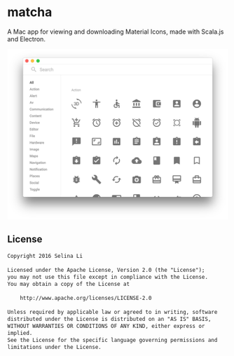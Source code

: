 # matcha
A Mac app for viewing and downloading Material Icons, made with Scala.js and Electron.

<img src="https://raw.githubusercontent.com/ItsSelina/matcha/master/screenshots/matcha_main.png" width="792"/>

License
-------
    Copyright 2016 Selina Li

    Licensed under the Apache License, Version 2.0 (the "License");
    you may not use this file except in compliance with the License.
    You may obtain a copy of the License at

        http://www.apache.org/licenses/LICENSE-2.0

    Unless required by applicable law or agreed to in writing, software
    distributed under the License is distributed on an "AS IS" BASIS,
    WITHOUT WARRANTIES OR CONDITIONS OF ANY KIND, either express or implied.
    See the License for the specific language governing permissions and
    limitations under the License.
